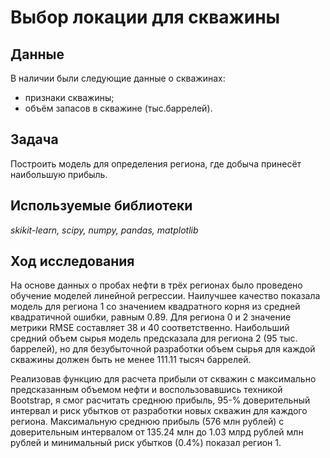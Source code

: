 # Выбор локации для скважины

## Данные

В наличии были следующие данные о скважинах:
- признаки скважины;
- объём запасов в скважине (тыс.баррелей).

## Задача

Построить модель для определения региона, где добыча принесёт наибольшую прибыль.

## Используемые библиотеки

*skikit-learn, scipy, numpy, pandas, matplotlib*

## Ход исследования

На основе данных о пробах нефти в трёх регионах было проведено обучение моделей линейной регрессии. Наилучшее качество показала модель для региона 1 со значением квадратного корня из средней квадратичной ошибки, равным 0.89. Для региона 0 и 2 значение метрики RMSE составляет 38 и 40 соответственно. Наибольший средний объем сырья модель предсказала для региона 2 (95 тыс. баррелей), но для безубыточной разработки объем сырья для каждой скважины должен быть не менее 111.11 тысяч баррелей.

Реализовав функцию для расчета прибыли от скважин с максимально предсказанным объемом нефти и воспользовавшись техникой Bootstrap, я смог расчитать среднюю прибыль, 95-% доверительный интервал и риск убытков от разработки новых скважин для каждого региона. Максимальную среднюю прибыль (576 млн рублей) с доверительным интервалом от 135.24 млн до 1.03 млрд рублей млн рублей и минимальный риск убытков (0.4%) показал регион 1.
